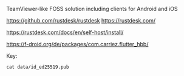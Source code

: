 TeamViewer-like FOSS solution including clients for Android and iOS

https://github.com/rustdesk/rustdesk
https://rustdesk.com/

https://rustdesk.com/docs/en/self-host/install/

https://f-droid.org/de/packages/com.carriez.flutter_hbb/

Key:
```
cat data/id_ed25519.pub
```

